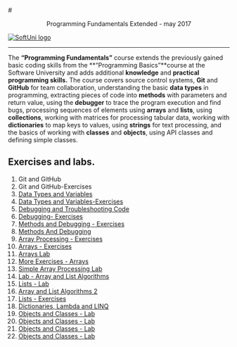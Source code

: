 #<p align="center"> Programming Fundamentals Extended - may 2017<p>
<a href="https://softuni.bg/trainings/courses" rel="Courses">  ![SoftUni logo][logo] <a/>

[logo]: http://innovationstarterbox.bg/wp-content/uploads/2016/05/Softuni_logo_trasparent.png "Logo Title Text 2"

---
The **“Programming Fundamentals”** course extends the previously gained basic coding skills from the **“Programming Basics”**course at the Software University and adds additional **knowledge** and **practical programming skills.**
The course covers source control systems, **Git** and **GitHub** for team collaboration, understanding the basic **data types** in programming, extracting pieces of code into **methods** with parameters and return value, using the **debugger** to trace the program execution and find bugs, processing sequences of elements using **arrays** and **lists**, using  **collections**, working with matrices for processing tabular data, working with **dictionaries** to map keys to values, using **strings** for text processing, and the basics of working with **classes** and **objects**, using API classes and defining simple classes. 


## Exercises and labs.
1. <a> Git and GitHub </a> 
2. <a> Git and GitHub-Exercises</a> 
3. <a href="https://github.com/Stradjazz/SoftUni/tree/master/Programming%20fundamentals%20C%23/02.%20Data%20Types" > Data Types and Variables</a> 
4. <a href="https://github.com/Stradjazz/SoftUni/tree/master/Programming%20fundamentals%20C%23/02.%20DataTypeExercises" > Data Types and Variables-Exercises</a> 
5. <a href="https://github.com/Stradjazz/SoftUni/tree/master/Programming%20fundamentals%20C%23/03%20Debug%20And%20Troubleshooting%20Code" >  Debugging and Troubleshooting Code </a> 
6. <a href="https://github.com/Stradjazz/SoftUni/tree/master/Programming%20fundamentals%20C%23/03%20Debugging%20Exercises" > Debugging- Exercises</a>
7. <a href="https://github.com/Stradjazz/SoftUni/tree/master/Programming%20fundamentals%20C%23/03.%20Methods%20and%20Debugging%20-%20Exercises"> Methods and Debugging - Exercises </a>
8. <a href="https://github.com/Stradjazz/SoftUni/tree/master/Programming%20fundamentals%20C%23/03.%20MethodsAndDebugging"> Methods And Debugging </a>
9. <a href="https://github.com/Stradjazz/SoftUni/tree/master/Programming%20fundamentals%20C%23/04.%20Array%20Processing%20-%20Exercises"> Array Processing - Exercises </a>
10. <a href="https://github.com/Stradjazz/SoftUni/tree/master/Programming%20fundamentals%20C%23/04.%20Arrays%20-%20Exercises"> Arrays - Exercises </a>
11. <a href="https://github.com/Stradjazz/SoftUni/tree/master/Programming%20fundamentals%20C%23/04.%20Arrays%20Lab"> Arrays Lab </a>
12. <a href="https://github.com/Stradjazz/SoftUni/tree/master/Programming%20fundamentals%20C%23/04.%20More%20Exercises%20-%20Arrays"> More Exercises - Arrays </a>
13. <a href="https://github.com/Stradjazz/SoftUni/tree/master/Programming%20fundamentals%20C%23/04.%20Simple%20Array%20Processing%20Lab"> Simple Array Processing Lab </a>
14. <a href="https://github.com/Stradjazz/SoftUni/tree/master/Programming%20fundamentals%20C%23/05%20Lab%20-%20Array%20and%20List%20Algorithms"> Lab - Array and List Algorithms </a>
15. <a href="https://github.com/Stradjazz/SoftUni/tree/master/Programming%20fundamentals%20C%23/05%20Lists%20-%20Lab"> Lists - Lab </a>
16. <a href="https://github.com/Stradjazz/SoftUni/tree/master/Programming%20fundamentals%20C%23/05.%20Array%20and%20List%20Algorithms%202"> Array and List Algorithms 2 </a>
17. <a href="https://github.com/Stradjazz/SoftUni/tree/master/Programming%20fundamentals%20C%23/05.%20Lists%20-%20Exercises"> Lists - Exercises </a>
18. <a href="https://github.com/Stradjazz/SoftUni/tree/master/Programming%20fundamentals%20C%23/06%20Dictionaries%2C%20Lambda%20and%20LINQ"> Dictionaries, Lambda and LINQ </a>
19. <a href=""> Objects and Classes - Lab </a>
20. <a href=""> Objects and Classes - Lab </a>
21. <a href=""> Objects and Classes - Lab </a>
22. <a href=""> Objects and Classes - Lab </a>

